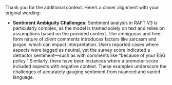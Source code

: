 Thank you for the additional context. Here’s a closer alignment with your original wording:

- **Sentiment Ambiguity Challenges:** Sentiment analysis in RAFT V3 is particularly complex, as the model is trained solely on text and relies on assumptions based on the provided context. The ambiguous and free-form nature of client comments introduces factors like sarcasm and jargon, which can impact interpretation. Users reported cases where aspects were tagged as neutral, yet the survey score indicated a detractor sentiment—such as with comments like “because of your ESG policy.” Similarly, there have been instances where a promoter score included aspects with negative context. These examples underscore the challenges of accurately gauging sentiment from nuanced and varied language.
